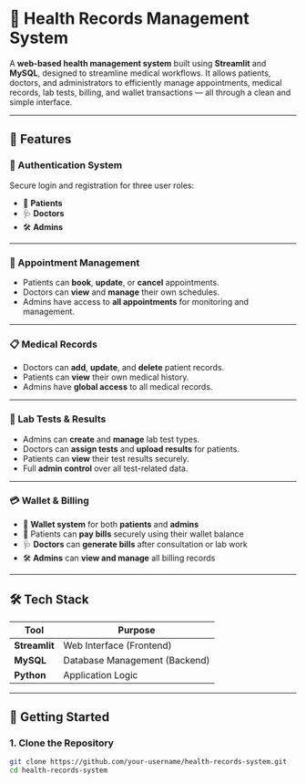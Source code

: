 # 🏥 Health Records Management System

A **web-based health management system** built using **Streamlit** and **MySQL**, designed to streamline medical workflows. It allows patients, doctors, and administrators to efficiently manage appointments, medical records, lab tests, billing, and wallet transactions — all through a clean and simple interface.

---

## 🔑 Features

### 🔐 Authentication System
Secure login and registration for three user roles:
- 👤 **Patients**
- 🩺 **Doctors**
- 🛠️ **Admins**

---

### 📅 Appointment Management
- Patients can **book**, **update**, or **cancel** appointments.
- Doctors can **view** and **manage** their own schedules.
- Admins have access to **all appointments** for monitoring and management.

---

### 📋 Medical Records
- Doctors can **add**, **update**, and **delete** patient records.
- Patients can **view** their own medical history.
- Admins have **global access** to all medical records.

---

### 🔬 Lab Tests & Results
- Admins can **create** and **manage** lab test types.
- Doctors can **assign tests** and **upload results** for patients.
- Patients can **view** their test results securely.
- Full **admin control** over all test-related data.

---

### 💳 Wallet & Billing
- 💼 **Wallet system** for both **patients** and **admins**
- 🧾 Patients can **pay bills** securely using their wallet balance
- 🩺 **Doctors** can **generate bills** after consultation or lab work
- 🛠️ **Admins** can **view and manage** all billing records

---

## 🛠️ Tech Stack

| Tool           | Purpose                          |
|----------------|----------------------------------|
| **Streamlit**  | Web Interface (Frontend)         |
| **MySQL**      | Database Management (Backend)    |
| **Python**     | Application Logic                |

---

## 🚀 Getting Started

### 1. Clone the Repository
```bash
git clone https://github.com/your-username/health-records-system.git
cd health-records-system
